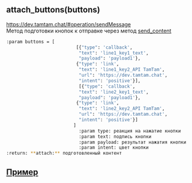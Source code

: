 ## attach_buttons(buttons)  
https://dev.tamtam.chat/#operation/sendMessage    
Метод подготовки кнопок к отправке через метод [send_content](send_content.md)
```bash
:param buttons = [
                          [{"type": 'callback',
                           "text": 'line1_key1_text',
                           "payload": 'payload1'},
                          {"type": 'link',
                           "text": 'line1_key2_API TamTam',
                           "url": 'https://dev.tamtam.chat',
                           "intent": 'positive'}],
                           [{"type": 'callback',
                           "text": 'line2_key1_text',
                           "payload": 'payload1'},
                          {"type": 'link',
                           "text": 'line2_key2_API TamTam',
                           "url": 'https://dev.tamtam.chat',
                           "intent": 'positive'}]
                         ]
                           :param type: реакция на нажатие кнопки
                           :param text: подпись кнопки
                           :param payload: результат нажатия кнопки
                           :param intent: цвет кнопки    
:return: **attach:** подготовленный контент  
```
## [Пример](https://github.com/registriren/botapitamtam/blob/master/doc/edit_content.md#пример)
